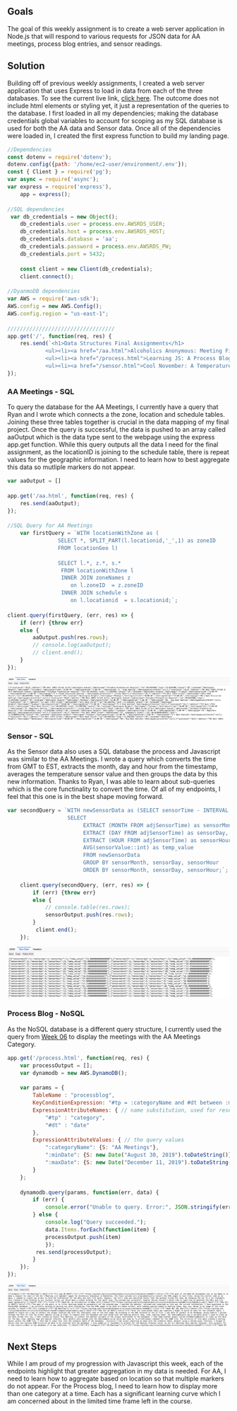 ## Goals 
The goal of this weekly assignment is to create a web server application in Node.js that will respond to various requests for JSON data for AA meetings, process blog entries, and sensor readings. 

## Solution  
Building off of previous weekly assignments, I created a web server application that uses Express to load in data from each of the three databases. To see the current live link, [click here](http://52.87.186.251:8080). The outcome does not include html elements or styling yet, it just a representation of the queries to the database. I first loaded in all my dependencies; making the database credentials global variables to account for scoping as my SQL database is used for both the AA data and Sensor data. Once all of the dependencies were loaded in, I created the first express function to build my landing page. 

```javascript
//Dependencies 
const dotenv = require('dotenv');
dotenv.config({path: '/home/ec2-user/environment/.env'});
const { Client } = require('pg');
var async = require('async');
var express = require('express'),
    app = express();

//SQL dependencies
 var db_credentials = new Object();
    db_credentials.user = process.env.AWSRDS_USER;
    db_credentials.host = process.env.AWSRDS_HOST;
    db_credentials.database = 'aa';
    db_credentials.password = process.env.AWSRDS_PW;
    db_credentials.port = 5432;

    const client = new Client(db_credentials);
    client.connect();

//DyanmoDB dependencies
var AWS = require('aws-sdk');
AWS.config = new AWS.Config();
AWS.config.region = "us-east-1";

//////////////////////////////////
app.get('/', function(req, res) {
    res.send(`<h1>Data Structures Final Assignments</h1>
            <ul><li><a href="/aa.html">Alcoholics Anonymous: Meeting Finder</a></li></ul>
            <ul><li><a href="/process.html">Learning JS: A Process Blog</a></li></ul>
            <ul><li><a href="/sensor.html">Cool November: A Temperature Visualization</a></li></ul>`);
});
```

### AA Meetings - SQL 
To query the database for the AA Meetings, I currently have a query that Ryan and I wrote which connects a the zone, location and schedule tables. Joining these three tables together is crucial in the data mapping of my final project. Once the query is successful, the data is pushed to an array called aaOutput which is the data type sent to the webpage using the express app.get function. While this query outputs all the data I need for the final assignment, as the locationID is joining to the schedule table, there is repeat values for the geographic information. I need to learn how to best aggregate this data so mutliple markers do not appear. 

```javascript
var aaOutput = []

app.get('/aa.html', function(req, res) {
    res.send(aaOutput);
});

//SQL Query for AA Meetings
    var firstQuery = `WITH locationWithZone as (
                SELECT *, SPLIT_PART(l.locationid,'_',1) as zoneID
                FROM locationGeo l)
                
                SELECT l.*, z.*, s.*
                 FROM locationWithZone l
                 INNER JOIN zoneNames z 
                    on l.zoneID  = z.zoneID
                 INNER JOIN schedule s 
                    on l.locationid  = s.locationid;`;

client.query(firstQuery, (err, res) => {
    if (err) {throw err}
    else {
        aaOutput.push(res.rows);
        // console.log(aaOutput);
        // client.end();
    }
});
```
![Image of aa data](https://github.com/lulujordanna/data-structures/blob/master/week10/images/aa.png)

### Sensor - SQL 
As the Sensor data also uses a SQL database the process and Javascript was similar to the AA Meetings. I wrote a query which converts the time from GMT to EST, extracts the month, day and hour from the timestamp, averages the temperature sensor value and then groups the data by this new information. Thanks to Ryan, I was able to learn about sub-queries which is the core functinality to convert the time. Of all of my endpoints, I feel that this one is in the best shape moving forward. 

```javascript
var secondQuery = `WITH newSensorData as (SELECT sensorTime - INTERVAL '5 hours' as adjSensorTime, * FROM sensorData)
                   SELECT
                        EXTRACT (MONTH FROM adjSensorTime) as sensorMonth, 
                        EXTRACT (DAY FROM adjSensorTime) as sensorDay,
                        EXTRACT (HOUR FROM adjSensorTime) as sensorHour, 
                        AVG(sensorValue::int) as temp_value
                        FROM newSensorData
                        GROUP BY sensorMonth, sensorDay, sensorHour
                        ORDER BY sensorMonth, sensorDay, sensorHour;`;
   
    client.query(secondQuery, (err, res) => {
        if (err) {throw err}
        else {
            // console.table(res.rows);
            sensorOutput.push(res.rows);
        }
         client.end();
    });
```
![Image of sensor data](https://github.com/lulujordanna/data-structures/blob/master/week10/images/sensor.png)

### Process Blog - NoSQL 
As the NoSQL database is a different query structure, I currently used the query from [Week 06](https://github.com/lulujordanna/data-structures/tree/master/week06) to display the meetings with the AA Meetings Category. 

```javascript
app.get('/process.html', function(req, res) {
    var processOutput = [];
    var dynamodb = new AWS.DynamoDB();
    
    var params = {
        TableName : "processblog",
        KeyConditionExpression: "#tp = :categoryName and #dt between :minDate and :maxDate", // the query expression
        ExpressionAttributeNames: { // name substitution, used for reserved words in DynamoDB
            "#tp" : "category", 
            "#dt" : "date"
        },
        ExpressionAttributeValues: { // the query values
            ":categoryName": {S: "AA Meetings"}, 
            ":minDate": {S: new Date("August 30, 2019").toDateString()},
            ":maxDate": {S: new Date("December 11, 2019").toDateString()}
        }
    };
    
    dynamodb.query(params, function(err, data) {
        if (err) {
            console.error("Unable to query. Error:", JSON.stringify(err, null, 2));
        } else {
            console.log("Query succeeded.");
            data.Items.forEach(function(item) {
            processOutput.push(item)
            });
         res.send(processOutput);
        }
    });
});
```
![Image of process blog data](https://github.com/lulujordanna/data-structures/blob/master/week10/images/process.png)

## Next Steps 
While I am proud of my progression with Javascript this week, each of the endpoints highlight that greater aggregation in my data is needed. For AA, I need to learn how to aggregate based on location so that multiple markers do not appear. For the Process blog, I need to learn how to display more than one category at a time. Each has a significant learning curve which I am concerned about in the limited time frame left in the course. 
